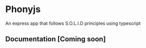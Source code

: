 # Phonyjs

An express app that follows S.O.L.I.D principles using typescript

## Documentation [Coming soon]
